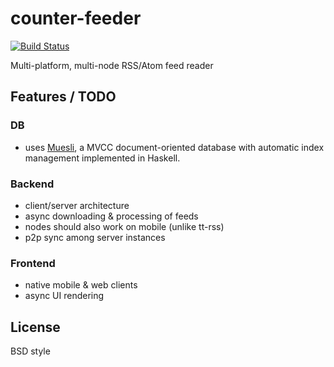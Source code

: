 counter-feeder
==============

[![Build Status](https://travis-ci.org/mmn80/feed-reader.png)](https://travis-ci.org/mmn80/feed-reader)

Multi-platform, multi-node RSS/Atom feed reader

Features / TODO
---------------

### DB

* uses [Muesli](https://github.com/clnx/muesli/), a MVCC document-oriented
database with automatic index management implemented in Haskell.

### Backend

* client/server architecture
* async downloading & processing of feeds
* nodes should also work on mobile (unlike tt-rss)
* p2p sync among server instances

### Frontend

* native mobile & web clients
* async UI rendering


License
-------
BSD style
